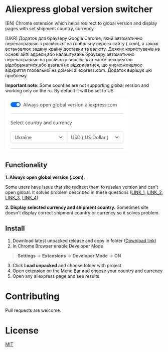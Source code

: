 # Aliexpress global version switcher

[EN] Chrome extension which helps redirect to global version and display pages with set shipment country, currency

[UKR] Додаток для браузеру Google Chrome, який автоматично перенаправляє з російської на глобальну версію сайту (.com), а також встановлює задану країну доставки та валюту. Деяких користувачів на основі айпі адреси,або налаштувань браузеру автоматично перенаправляє на російську версію, яка може некоректно відображатися,або взагалі не відкриватися, що унеможливлює відкриття глобальної на домені aliexpress.com. Додаток вирішує цю проблему.

**Important note**: Some counties are not supporting global version and working only on the ru. By default it will be set to US

![Screenshoot](https://github.com/svtcore/aliexpress-global-switcher/blob/main/screenshot.png)

## Functionality
**1. Always open global version (.com).** 

 Some users have issue that site redirect them to russian version and can't open global. It solves problem described in these questions ([LINK_1](https://www.reddit.com/r/Aliexpress/comments/u3566t/is_aliexpress_broken/), [LINK_2](https://www.reddit.com/r/Aliexpress/comments/fq4ylc/aliexpresscom_redirecting_to_ru/), [LINK_3](https://www.reddit.com/r/Aliexpress/comments/hac0n1/aliexpresscom_keeps_redirecting_me_to_russian/), [LINK_4](https://www.reddit.com/r/Aliexpress/comments/35r87s/why_the_f_is_aliexpress_in_russian/))
 
**2. Display selected currency and shipment country.** Sometimes site doesn't display correct shipment country or currency so it solves problem.

## Install

1. Download latest unpacked release and copy in folder ([Download link](https://github.com/svtcore/aliexpress-global-switcher/releases))
2. In Chrome Browser enable Developer Mode 
  > **Settings** -> **Extensions** -> **Developer Mode** -> **ON**
3. Click **Load unpacked** and choose folder with project
4. Open extension on the Menu Bar and choose your country and currency
5. Open any aliexpress page and see results

# Contributing
Pull requests are welcome.

# License
[MIT](https://github.com/svtcore/aliexpress-global-switcher/blob/main/LICENSE)
